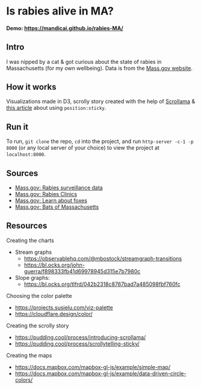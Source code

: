 # Is rabies alive in MA?
#### Demo: https://mandicai.github.io/rabies-MA/

## Intro
I was nipped by a cat & got curious about the state of rabies in Massachusetts (for my own wellbeing). Data is from the [Mass.gov website](https://www.mass.gov/lists/rabies-surveillance-data).

## How it works
Visualizations made in D3, scrolly story created with the help of [Scrollama](https://github.com/russellgoldenberg/scrollama) & [this article](https://pudding.cool/process/scrollytelling-sticky/) about using `position:sticky`.

## Run it
To run, `git clone` the repo, `cd` into the project, and run `http-server -c-1 -p 8000` (or any local server of your choice) to view the project at `localhost:8000`.

## Sources
- [Mass.gov: Rabies surveillance data](https://www.mass.gov/lists/rabies-surveillance-data)
- [Mass.gov: Rabies Clinics](https://www.mass.gov/service-details/rabies-clinics)
- [Mass.gov: Learn about foxes](https://www.mass.gov/service-details/learn-about-foxes)
- [Mass.gov: Bats of Massachusetts](https://www.mass.gov/service-details/bats-of-massachusetts)

## Resources
Creating the charts
- Stream graphs
  - https://observablehq.com/@mbostock/streamgraph-transitions
  - https://bl.ocks.org/john-guerra/f898333fb41d69978945d315e7b7980c
- Slope graphs:
  - https://bl.ocks.org/tlfrd/042b2318c8767bad7a485098fbf760fc

Choosing the color palette
- https://projects.susielu.com/viz-palette
- https://cloudflare.design/color/

Creating the scrolly story
- https://pudding.cool/process/introducing-scrollama/
- https://pudding.cool/process/scrollytelling-sticky/

Creating the maps
- https://docs.mapbox.com/mapbox-gl-js/example/simple-map/
- https://docs.mapbox.com/mapbox-gl-js/example/data-driven-circle-colors/
